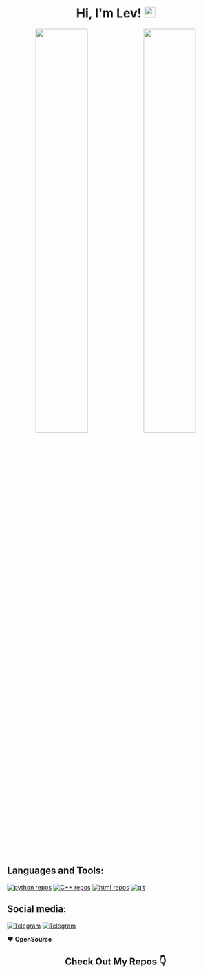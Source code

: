 <h1 align="center"> Hi, I'm Lev! <img src="https://media.giphy.com/media/hvRJCLFzcasrR4ia7z/giphy.gif" width="25px"> </h1>

<p align="center">
  <img width="49%" src="https://github-readme-stats.vercel.app/api?username=yu-leo&show_icons=true&theme=react&bg_color=0d1117&border_color=0A4398" />
  <img width="49%" src="http://github-readme-streak-stats.herokuapp.com?user=yu-leo&theme=react&background=0d1117&border=1f6fea" />
</p>


##  Languages and Tools:
<a href="https://github.com/yu-leo?tab=repositories&language=python" target="_blank"> <img alt="python repos" src="https://img.shields.io/badge/-python-090909?style=for-the-badge&logo=python&logoColor=FFDF00"></a>
<a href="https://github.com/yu-leo?tab=repositories&language=c%2B%2B" target="_blank"> <img alt="С++ repos" src="https://img.shields.io/badge/-C++-090909?style=for-the-badge&logo=C%2b%2b&logoColor=6296CC"></a>
<a href="https://github.com/yu-leo?tab=repositories&language=html" target="_blank"> <img alt="html repos" src="https://img.shields.io/badge/-HTML-090909?style=for-the-badge&logo=html5"></a>
<a href="https://github.com/yu-leo" target="_blank"> <img alt="git" src="https://img.shields.io/badge/-git-090909?style=for-the-badge&logo=git"></a>

## Social media:
<a href="https://t.me/yu_leo" target="_blank"> <img alt="Telegram" src="https://img.shields.io/badge/-Telegram-090909?style=for-the-badge&logo=telegram&logoColor=27A0D9"></a>
<a href="https://vk.com/yuvenskylev" target="_blank"> <img alt="Telegram" src="https://img.shields.io/badge/-Vkontakte-090909?style=for-the-badge&logo=Vk&logoColor=4F7DB3"></a>

❤️ **OpenSource** 

<h2  align="center"> Check Out My Repos 👇 </h2>
